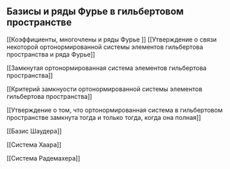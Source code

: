 

Базисы и ряды Фурье в гильбертовом пространстве
-----------------------------------------------


[[Коэффициенты, многочлены и ряды Фурье ]]
[[Утверждение о связи некоторой ортонормированной системы элементов гильбертова пространства и ряда Фурье]]

[[Замкнутая ортонормированная система элементов гильбертова пространства]]

[[Критерий замкнуости ортонормированной системы элементов гильбертова пространства]]

[[Утверждение о том, что ортонормированная система в гильбертовом пространстве замкнута тогда и только тогда, когда она полная]]


[[Базис Шаудера]]

[[Система Хаара]]

[[Система Радемахера]]

